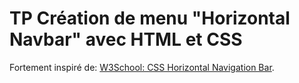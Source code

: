 # TP Création de menu "Horizontal Navbar" avec HTML et CSS

Fortement inspiré de: [W3School: CSS Horizontal Navigation Bar](https://www.w3schools.com/css/css_navbar_horizontal.asp).